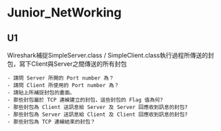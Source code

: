 # Junior_NetWorking

## U1
Wireshark補捉SimpleServer.class / SimpleClient.class執行過程所傳送的封包，寫下Client與Server之間傳送的所有封包

    - 請問 Server 所開的 Port number 為？
    - 請問 Client 所使用的 Port number 為？
    - 請貼上所補捉封包的畫面。
    - 那些封包屬於 TCP 連線建立的封包，這些封包的 Flag 值為何?
    - 那些封包為 Client 送訊息給 Server 及 Server 回應收到訊息的封包?
    - 那些封包為 Server 送訊息給 Client 及 Client 回應收到訊息的封包?
    - 那些封包為 TCP 連線結束的封包？
